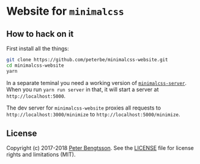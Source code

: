 # Website for `minimalcss`

## How to hack on it

First install all the things:

```sh
git clone https://github.com/peterbe/minimalcss-website.git
cd minimalcss-website
yarn
```

In a separate teminal you need a working version of
[`minimalcss-server`](https://github.com/peterbe/minimalcss-server). When you
run `yarn run server` in that, it will start a server at
`http://localhost:5000`.

The dev server for `minimalcss-website` proxies all requests to
`http://localhost:3000/minimize` to `http://localhost:5000/minimize`.

## License

Copyright (c) 2017-2018 [Peter Bengtsson](https://www.peterbe.com).
See the [LICENSE](/LICENSE) file for license rights and limitations (MIT).
